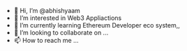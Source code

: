 - 👋 Hi, I’m @abhishyaam
- 👀 I’m interested in Web3 Appliactions
- 🌱 I’m currently learning Ethereum Developer eco system,,
- 💞️ I’m looking to collaborate on ...
- 📫 How to reach me ...

<!---
abhishyaam/abhishyaam is a ✨ special ✨ repository because its `README.md` (this file) appears on your GitHub profile.
You can click the Preview link to take a look at your changes.
--->
